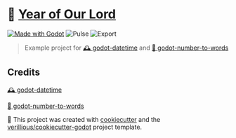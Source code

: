 # :scroll: [Year of Our Lord](https://verillious.github.io/yol)
[![Made with Godot](https://img.shields.io/badge/Made%20with-Godot-478CBF?style=flat&logo=godot%20engine&logoColor=white)](https://godotengine.org)
![Pulse](https://img.shields.io/github/commit-activity/m/verillious/yol)
![Export](https://github.com/verillious/yol/actions/workflows/godot-export.yml/badge.svg)

> Example project for [:mantelpiece_clock: godot-datetime](https://github.com/verillious/godot-datetime) and [:scroll: godot-number-to-words](https://github.com/verillious/godot-number-to-words)

Credits
-------

[:mantelpiece_clock: godot-datetime](https://github.com/verillious/godot-datetime)

[:scroll: godot-number-to-words](https://github.com/verillious/godot-number-to-words)

:cookie: This project was created with [cookiecutter](https://github.com/audreyr/cookiecutter) and the [verillious/cookiecutter-godot](https://github.com/verillious/cookiecutter-godot) project template.
